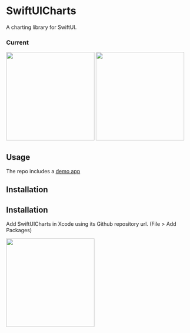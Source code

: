 # SwiftUICharts
A charting library for SwiftUI.

### Current
<img src="https://user-images.githubusercontent.com/1006720/192132808-360631ab-319b-449e-9f41-af8ad81db046.png" width="240"/>
<img src="https://user-images.githubusercontent.com/1006720/192132883-cc7b0f33-84f0-4e2e-aa5a-2aaad8b5c928.png" width="240"/>

## Usage

The repo includes a [demo app](https://github.com/otaviokz/SwiftUICharts/tree/develop/SwiftUIChartdsDemoApp)

## Installation

## Installation
Add SwiftUICharts in Xcode using its Github repository url. (File > Add Packages)

<img src="https://user-images.githubusercontent.com/1006720/192133273-caf9a179-633e-41e2-9ab6-7d00c59407ce.png" height="240"/>
